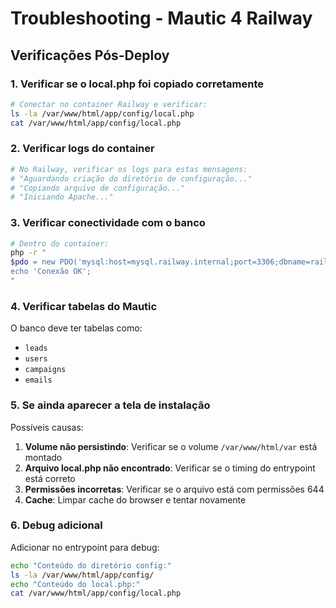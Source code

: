 # Troubleshooting - Mautic 4 Railway

## Verificações Pós-Deploy

### 1. Verificar se o local.php foi copiado corretamente
```bash
# Conectar no container Railway e verificar:
ls -la /var/www/html/app/config/local.php
cat /var/www/html/app/config/local.php
```

### 2. Verificar logs do container
```bash
# No Railway, verificar os logs para estas mensagens:
# "Aguardando criação do diretório de configuração..."
# "Copiando arquivo de configuração..."
# "Iniciando Apache..."
```

### 3. Verificar conectividade com o banco
```bash
# Dentro do container:
php -r "
$pdo = new PDO('mysql:host=mysql.railway.internal;port=3306;dbname=railway', 'root', 'fvJdZNnmtUuiRzcSdfujydMVRzJjuoQl');
echo 'Conexão OK';
"
```

### 4. Verificar tabelas do Mautic
O banco deve ter tabelas como:
- `leads`
- `users` 
- `campaigns`
- `emails`

### 5. Se ainda aparecer a tela de instalação

Possíveis causas:
1. **Volume não persistindo**: Verificar se o volume `/var/www/html/var` está montado
2. **Arquivo local.php não encontrado**: Verificar se o timing do entrypoint está correto
3. **Permissões incorretas**: Verificar se o arquivo está com permissões 644
4. **Cache**: Limpar cache do browser e tentar novamente

### 6. Debug adicional
Adicionar no entrypoint para debug:
```bash
echo "Conteúdo do diretório config:"
ls -la /var/www/html/app/config/
echo "Conteúdo do local.php:"
cat /var/www/html/app/config/local.php
``` 